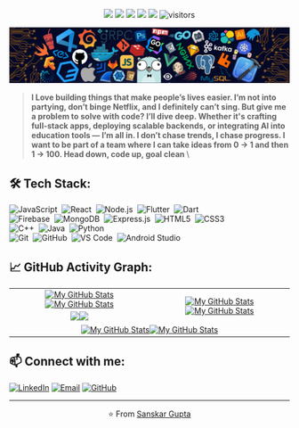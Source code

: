 <p align="center">
    <a href="https://github.com/Sanskargupta0/Sanskargupta0"><img src="https://img.shields.io/badge/status-updating-brightgreen.svg"></a>
    <a href="https://github.com/python/cpython"><img src="https://img.shields.io/badge/Python-3.11-FF1493.svg"></a>
    <a href="https://github.com/Sanskargupta0/Sanskargupta0/graphs/contributors"><img src="https://img.shields.io/github/contributors/Sanskargupta0/Sanskargupta0?color=blue"></a>
    <a href="https://github.com/Sanskargupta0"><img src="https://img.shields.io/github/stars/Sanskargupta0"></a>
    <a href="https://github.com/Sanskargupta0/Sanskargupta0/network/members"><img src="https://img.shields.io/github/forks/Sanskargupta0/Sanskargupta0.svg?color=blue&logo=github"></a>
    <img src="https://visitor-badge.laobi.icu/badge?page_id=Sanskargupta0.Sanskargupta0" alt="visitors"/>
</p>

[![](./src/header_.png)](#)

> <b>I Love building things that make peopleʼs lives easier. Iʼm not into partying, donʼt binge Netflix, and I definitely canʼt sing. But give me a problem to solve with code? Iʼll dive deep. Whether it's crafting full-stack apps, deploying scalable backends, or integrating AI into education tools — Iʼm all in. I donʼt chase trends, I chase progress. I want to be part of a team where I can take ideas from 0 → 1 and then 1 → 100. Head down, code up, goal clean </b>\

## 🛠️ Tech Stack:
![JavaScript](https://img.shields.io/badge/-JavaScript-555?style=flat&logo=javascript)&nbsp;
![React](https://img.shields.io/badge/-React-555?style=flat&logo=react)&nbsp;
![Node.js](https://img.shields.io/badge/-Node.js-555?style=flat&logo=node.js)&nbsp;
![Flutter](https://img.shields.io/badge/-Flutter-555?style=flat&logo=flutter)&nbsp;
![Dart](https://img.shields.io/badge/-Dart-555?style=flat&logo=dart)&nbsp;\
![Firebase](https://img.shields.io/badge/-Firebase-555?style=flat&logo=firebase)&nbsp;
![MongoDB](https://img.shields.io/badge/-MongoDB-555?style=flat&logo=mongodb)&nbsp;
![Express.js](https://img.shields.io/badge/-Express.js-555?style=flat&logo=express)&nbsp;
![HTML5](https://img.shields.io/badge/-HTML5-555?style=flat&logo=html5)&nbsp;
![CSS3](https://img.shields.io/badge/-CSS3-555?style=flat&logo=css3)&nbsp;\
![C++](https://img.shields.io/badge/-C++-555?style=flat&logo=C%2B%2B&logoColor=fff)&nbsp;
![Java](https://img.shields.io/badge/-Java-555?style=flat&logo=java)&nbsp;
![Python](https://img.shields.io/badge/-Python-555?style=flat&logo=python)&nbsp;\
![Git](https://img.shields.io/badge/-Git-555?style=flat&logo=git)&nbsp;
![GitHub](https://img.shields.io/badge/-GitHub-555?style=flat&logo=github)&nbsp;
![VS Code](https://img.shields.io/badge/-VS%20Code-555?style=flat&logo=visual-studio-code&logoColor=007ACC)&nbsp;
![Android Studio](https://img.shields.io/badge/-Android%20Studio-555?style=flat&logo=android-studio)&nbsp;

## 📈 GitHub Activity Graph:

<table>
    <tr>
        <td align="center"><a href="https://github.com/Sanskargupta0#gh-light-mode-only"><img src="https://github-readme-stats.vercel.app/api?username=Sanskargupta0&show_icons=true&theme=default&include_all_commits=true#gh-light-mode-only" alt="My GitHub Stats"/></a><a href="https://github.com/Sanskargupta0#gh-dark-mode-only"><img src="https://github-readme-stats.vercel.app/api?username=Sanskargupta0&show_icons=true&theme=tokyonight&include_all_commits=true#gh-dark-mode-only" alt="My GitHub Stats"/></a></td>
        <td rowspan="2" align="center"><a href="https://github.com/Sanskargupta0#gh-light-mode-only"><img src="https://github-readme-stats.vercel.app/api/top-langs/?username=Sanskargupta0&theme=default&langs_count=8#gh-light-mode-only" alt="My GitHub Stats"/></a><a href="https://github.com/Sanskargupta0#gh-dark-mode-only"><img src="https://github-readme-stats.vercel.app/api/top-langs/?username=Sanskargupta0&theme=tokyonight&langs_count=8#gh-dark-mode-only" alt="My GitHub Stats"/></a></td>
    </tr>
    <tr>
        <td align="center"><a href="https://github.com/Sanskargupta0#gh-light-mode-only"><img src="https://github-readme-streak-stats.herokuapp.com/?user=Sanskargupta0&theme=default"/></a><a href="https://github.com/Sanskargupta0#gh-dark-mode-only"><img src="https://github-readme-streak-stats.herokuapp.com/?user=Sanskargupta0&theme=tokyonight"/></a></td>
    </tr>
    <tr>
        <td colspan="2" align="center"><a href="https://github.com/Sanskargupta0#gh-light-mode-only"><img src="https://raw.githubusercontent.com/Sanskargupta0/Sanskargupta0/output/github-contribution-grid-snake-default.svg#gh-light-mode-only" alt="My GitHub Stats"/></a><a href="https://github.com/Sanskargupta0#gh-dark-mode-only"><img src="https://raw.githubusercontent.com/Sanskargupta0/Sanskargupta0/output/github-contribution-grid-snake-dark.svg#gh-dark-mode-only" alt="My GitHub Stats"/></a></td>
    </tr>
</table>

## 📫 Connect with me:
[![LinkedIn](https://img.shields.io/badge/-LinkedIn-555?style=flat&logo=linkedin)](https://linkedin.com/in/sanskar-gupta)
[![Email](https://img.shields.io/badge/-Email-555?style=flat&logo=gmail)](mailto:your.email@gmail.com)
[![GitHub](https://img.shields.io/badge/-GitHub-555?style=flat&logo=github)](https://github.com/Sanskargupta0)

---
<p align="center">⭐️ From <a href="https://github.com/Sanskargupta0">Sanskar Gupta</a></p>